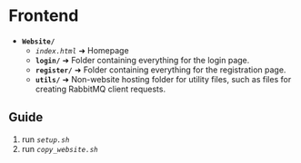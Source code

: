 # Frontend

* **`Website/`**
  * *`index.html`* ➜ Homepage
  * **`login/`** ➜ Folder containing everything for the login page.
  * **`register/`** ➜ Folder containing everything for the registration page.
  * **`utils/`** ➜ Non-website hosting folder for utility files, such as files for creating RabbitMQ client requests.

## Guide

1. run *`setup.sh`*
2. run *`copy_website.sh`*